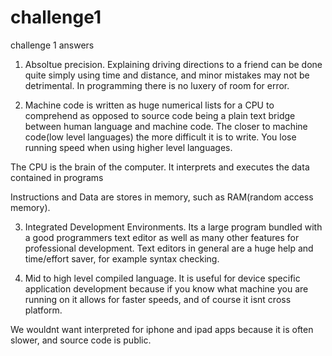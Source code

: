 challenge1
==========

challenge 1 answers

1. Absoltue precision. Explaining driving directions to a friend can be done quite simply using time and distance, and minor mistakes may not be detrimental. In programming there is no luxery of room for error.

2. Machine code is written as huge numerical lists for a CPU to comprehend as opposed to source code being a plain text bridge between human language and machine code. The closer to machine code(low level languages) the more difficult it is to write. You lose running speed when using higher level languages.

The CPU is the brain of the computer. It interprets and executes the data contained in programs 

Instructions and Data are stores in memory, such as RAM(random access memory).

3. Integrated Development Environments. 
Its a large program bundled with a good programmers text editor as well as many other features for professional development. Text editors in general are a huge help and time/effort saver, for example syntax checking.

4. Mid to high level compiled language. 
It is useful for device specific application development because if you know what machine you are running on it allows for faster speeds, and of course it isnt cross platform.

We wouldnt want interpreted for iphone and ipad apps because it is often slower, and source code is public.
